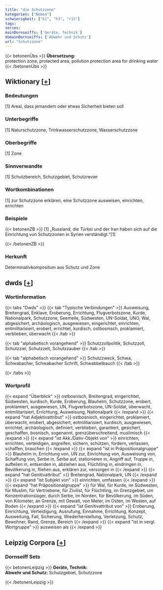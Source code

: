 ```yaml
---
title: "die Schutzzone"
kategorien: ["Nomen"]
schwierigkeit: ["k1", "h3", "r15"]
tags:
series:
mainDornseiffs: ['Geräte, Technik']
domainDornseiffs: ['Abwehr und Schutz']
url: "Schutzzone"
---
```


{{< betonenÜbs >}}
**Übersetzung:**  
protection zone, protected area, pollution protection area for drinking water  
{{< /betonenÜbs >}}

## Wiktionary [[+](https://de.wiktionary.org/wiki/Schutzzone)]

### Bedeutungen
[1] Areal, dass jemandem oder etwas Sicherheit bieten soll  

### Unterbegriffe
[1] Naturschutzzone, Trinkwasserschutzzone, Wasserschutzzone  

### Oberbegriffe
[1] Zone  

### Sinnverwandte
[1] Schutzbereich, Schutzgebiet, Schutzrevier  

### Wortkombinationen
[1] zur Schutzzone erklären, eine Schutzzone ausweisen, einrichten, errichten  

### Beispiele
{{< betonenZB >}}
[1] „Russland, die Türkei und der Iran haben sich auf die Einrichtung von Schutzzonen in Syrien verständigt.“[1]  

{{< /betonenZB >}}
### Herkunft
Determinativkompositum aus Schutz und Zone  



## dwds [[+](https://www.dwds.de/wb/Schutzzone)]

### Wortinformation
{{< tabs "Dwds" >}}
{{< tab "Typische Verbindungen" >}}
Ausweisung, Breitengrad, Enklave, Eroberung, Errichtung, Flugverbotszone, Kurde, Nationalpark, Schutzzone, Seemeile, Südwesten, UN-Soldat, UNO, Wal, abgesichert, archäologisch, ausgewiesen, eingerichtet, einrichten, entmilitarisiert, erobert, errichtet, kurdisch, ostbosnisch, proklamiert, verblieben, überwacht
{{< /tab >}}

{{< tab "alphabetisch vorangehend" >}}
Schutzzollpolitik, Schutzzoll, Schutzziel, Schutzzelt, Schutzzauber
{{< /tab >}}

{{< tab "alphabetisch vorangehend" >}}
Schutzzweck, Schwa, Schwabacher, Schwabacher Schrift, Schwabbelbauch
{{< /tab >}}

{{< /tabs >}}

### Wortprofil
{{< expand "Überblick" >}} ostbosnisch, Breitengrad, eingerichtet, Südwesten, kurdisch, Kurde, Eroberung, Blauhelm, Schutzzone, erobert, proklamiert, ausgewiesen, UN, Flugverbotszone, UN-Soldat, überwacht, entmilitarisiert, Errichtung, Ausweisung, Nationalpark {{< /expand >}}
{{< expand "hat Adjektivattribut" >}} ostbosnisch, eingerichtet, proklamiert, überwacht, erobert, abgesichert, entmilitarisiert, kurdisch, ausgewiesen, errichtet, archäologisch, definiert, verblieben, garantiert, gesichert, geschaffen, bosnisch, sogenannt, grenzüberschreitend, muslimisch {{< /expand >}}
{{< expand "ist Akk./Dativ-Objekt von" >}} einrichten, errichten, verteidigen, angreifen, sichern, schützen, fordern, verlassen, schaffen, brauchen {{< /expand >}}
{{< expand "ist in Präpositionalgruppe" >}} Blauhelm in, Errichtung von, UN zur, Einrichtung von, Ausweisung von, Schaffung von, Serbe in, Serbe auf, stationieren in, Angriff auf, Truppe in, aufteilen in, entsenden in, abziehen aus, Flüchtling in, eindringen in, Bevölkerung in, fliehen aus, erklären zur, versorgen in {{< /expand >}}
{{< expand "hat Genitivattribut" >}} Breitengrad, Nationalpark, UN {{< /expand >}}
{{< expand "ist Subjekt von" >}} einrichten, umfassen {{< /expand >}}
{{< expand "hat Präpositionalgruppe" >}} für Wal, für Kurde, im Südwesten, für Muslim, für Vertriebene, für Zivilist, für Flüchtling, im Grenzgebiet, um Konzentrationslager, durch Serbe, im Norden, für Bevölkerung, im Süden, von Kilometer, an Grenze, mit Gewalt, von Meter, im Osten, im Westen, auf Boden {{< /expand >}}
{{< expand "ist Genitivattribut von" >}} Eroberung, Einrichtung, Verteidigung, Ausrufung, Einnahme, Errichtung, Konzept, Ausweitung, Fall, Sicherung, Wiederherstellung, Verletzung, Schutz, Bewohner, Rand, Grenze, Bereich {{< /expand >}}
{{< expand "ist in vergl. Wortgruppe" >}} ausweisen als {{< /expand >}}

## Leipzig Corpora [[+](https://corpora.uni-leipzig.de/en/res?word=Schutzzone&corpusId=deu_newscrawl-public_2018)]

### Dornseiff Sets
{{< betonenLeipzig >}}
**Geräte, Technik:**  
**Abwehr und Schutz:** Schutzgebiet, Schutzzone  

{{< /betonenLeipzig >}}
